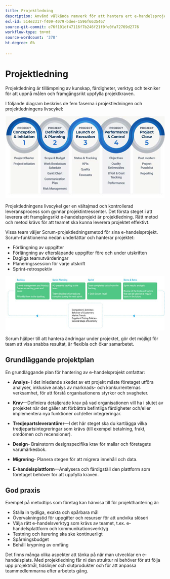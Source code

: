 ```yaml
---
title: Projektledning
description: Använd välkända ramverk för att hantera ert e-handelsprojekt.
exl-id: 514e2317-f409-4079-bdee-1596f6635467
source-git-commit: e76f101df47116f7b246f21f0fe0fa72769d2776
workflow-type: tm+mt
source-wordcount: '378'
ht-degree: 0%

---
```


# Projektledning

Projektledning är tillämpning av kunskap, färdigheter, verktyg och tekniker för att uppnå målen och framgångsrikt uppfylla projektkraven.

I följande diagram beskrivs de fem faserna i projektledningen och projektledningens livscykel:

![Livscykeldiagram för projekthantering](../../assets/playbooks/project-management-lifecycle.png)

Projektledningens livscykel ger en vältajmad och kontrollerad leveransprocess som gynnar projektintressenter. Det första steget i att leverera ett framgångsrikt e-handelsprojekt är projektledning. Rätt metod och metod krävs för att teamet ska kunna leverera projektet effektivt.


Vissa team väljer Scrum-projektledningsmetod för sina e-handelsprojekt. Scrum-funktionerna nedan underlättar och hanterar projektet:

- Förlängning av uppgifter
- Förlängning av eftersläpande uppgifter före och under utskriften
- Dagliga teamutvärderingar
- Planeringssession för varje utskrift
- Sprint-retrospektiv

![Scrum Agile-livscykeldiagram](../../assets/playbooks/scrum-lifecycle.png)

Scrum hjälper till att hantera ändringar under projektet, gör det möjligt för team att visa snabba resultat, är flexibla och ökar samarbetet.

## Grundläggande projektplan

En grundläggande plan för hantering av e-handelsprojekt omfattar:

- **Analys**- I det inledande skedet av ett projekt måste företaget utföra analyser, inklusive analys av marknads- och konkurrenternas verksamhet, för att förstå organisationens styrkor och svagheter.

- **Krav**—Definiera detaljerade krav på vad organisationen vill ha i slutet av projektet när det gäller att förbättra befintliga färdigheter och/eller implementera nya funktioner och/eller integreringar.

- **Tredjepartsleverantörer**—I det här steget ska du kartlägga vilka tredjepartsintegreringar som krävs (till exempel betalning, frakt, omdömen och recensioner).

- **Design**- Brainstorm designspecifika krav för mallar och företagets varumärkesbok.

- **Migrering**- Planera stegen för att migrera innehåll och data.

- **E-handelsplattform**—Analysera och färdigställ den plattform som företaget behöver för att uppfylla kraven.

## God praxis

Exempel på metodtips som företag kan hänvisa till för projekthantering är:

- Ställa in tydliga, exakta och spårbara mål
- Övervakningstid för uppgifter och resurser för att undvika slöseri
- Välja rätt e-handelsverktyg som krävs av teamet, t.ex. e-handelsplattform och kommunikationsverktyg
- Testning och iterering ska ske kontinuerligt
- Spårningsbudget
- Behåll krypning av omfång

Det finns många olika aspekter att tänka på när man utvecklar en e-handelsplats. Med projektledning får ni den struktur ni behöver för att följa upp projektmål, tidslinjer och slutprodukter och för att anpassa teammedlemmarna efter arbetets gång.
